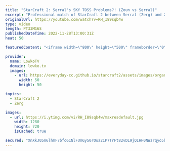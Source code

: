```yaml
---
title: "StarCraft 2: Serral's SKY TOSS Problems?! (Zoun vs Serral)"
excerpt: "Professional match of StarCraft 2 between Serral (Zerg) and Zoun (Protoss). This game was played during the offline event of Dreamhack Atlanta. Zerg vs Protoss is considered to be one of Serral's best matchups. He has consistently had a ridiculous winrate against Protoss over the years. In this game"
originalUrl: https://youtube.com/watch?v=RH_I89sqb4w
type: video
length: PT33M16S
publishedDateTime: 2022-11-28T13:00:31Z
heat: 50

featuredContent: "<iframe width=\"800\" height=\"500\" frameborder=\"0\" src=\"https://www.youtube.com/embed/RH_I89sqb4w\" allow=\"accelerometer; autoplay; encrypted-media; gyroscope; picture-in-picture\" allowfullscreen></iframe>"

provider:
  name: LowkoTV
  domain: lowko.tv
  images:
    - url: https://everyday-cc.github.io/starcraft2/assets/images/organizations/lowko.tv-50x50.jpg
      width: 50
      height: 50

topics:
  - StarCraft 2
  - Zerg

images:
  - url: https://i.ytimg.com/vi/RH_I89sqb4w/maxresdefault.jpg
    width: 1280
    height: 720
    isCached: true

secured: "XnXkJ05m6lhmF7bfo61NlFUmGyS0rOua21P7TrFt82vDL9jQIHH0NWzrqyo5bxVZ2LF5JcKtwu65I62zmSXgEahxsukOQUD6Rh6RKodfl0gVkwEKdH9thMym+Qod0OmJ6IwaQzQO7GLjNTAhZL+D4z8fwpfwGKi5yk5zV5pZoQv6FvNjghZHxYQrepToMiOclnWhaWWYB6V3EE6oKkQguxAiVKuyGK282lTSZWqhsYMtrZQEiUMrz1r5mNU+oaaUjVL4iF+XC1XNPDnctOlf5CryOcn0O5+/nEpjHGdtQ0SJnHrhMEfEd7ShtFGYkn8JdeqfCG6amM3wJ6D6Ef6wT8QB9DF8ub6D76bjK6JVbkkzzPzdnC/oH2BR4RuUcYZE2k//Jv990INDbcDIY2P0OKrWWPSNf89F2ZcCkArAt5M=;cMaE7y21jsei4GhzHBNlUQ=="
---
```


